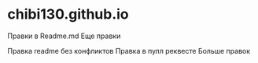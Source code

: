# chibi130.github.io
Правки в Readme.md
Еще правки

Правка readme без конфликтов
Правка в пулл реквесте
Больше правок